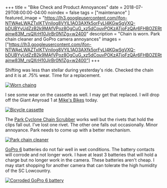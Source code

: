 +++
title =  "Bike Check and Product Annoyances"
date = 2018-07-29T08:00:00-04:00
noindex = false
tags = ["maintenance" ]
featured_image = "https://lh3.googleusercontent.com/jfon-NTWAeLWAZTxIKTVniIog8VYlL1AO3AXfk5orFyLI4KGwSgVXQ-bDUBYyUdZzB2k9MAfVPoz8OgCuG_xz5dCouvPOKzATjoFzQAr6FHBOZERtajnw83M_rsQXrH10JjrBr0N1Zg=w2400"
description = "Chain is worn. Park chain cleaner and GoPro camera annoyances"
images = ["https://lh3.googleusercontent.com/jfon-NTWAeLWAZTxIKTVniIog8VYlL1AO3AXfk5orFyLI4KGwSgVXQ-bDUBYyUdZzB2k9MAfVPoz8OgCuG_xz5dCouvPOKzATjoFzQAr6FHBOZERtajnw83M_rsQXrH10JjrBr0N1Zg=w2400"]
+++

Shifting was less than stellar during yesterday's ride. Checked the chain and it is at .75% wear. Time for a replacement.

[![Worn chaing](https://lh3.googleusercontent.com/jfon-NTWAeLWAZTxIKTVniIog8VYlL1AO3AXfk5orFyLI4KGwSgVXQ-bDUBYyUdZzB2k9MAfVPoz8OgCuG_xz5dCouvPOKzATjoFzQAr6FHBOZERtajnw83M_rsQXrH10JjrBr0N1Zg=w2400)](https://lh3.googleusercontent.com/jfon-NTWAeLWAZTxIKTVniIog8VYlL1AO3AXfk5orFyLI4KGwSgVXQ-bDUBYyUdZzB2k9MAfVPoz8OgCuG_xz5dCouvPOKzATjoFzQAr6FHBOZERtajnw83M_rsQXrH10JjrBr0N1Zg=w2400)

I see some wear on the cassette as well. I may get that replaced. I will drop off the Giant Anyroad 1 at [Mike's Bikes](http://www.mikesbikescharleston.com/) today.

[![Bicycle cassette](https://lh3.googleusercontent.com/vZlrqhwjTf39sz12UUk8mVhyFqs75324Ab6CSyErkReXFzgctFSd1Sp7WEoRssncknhgLds7DNaRe0X6G0jH-MNkCp8WGi6D5ub0GBWCC6IDlqVtXQfRUX4kIN5oOwwQ5HrSA95KPRA=w2400)](https://lh3.googleusercontent.com/vZlrqhwjTf39sz12UUk8mVhyFqs75324Ab6CSyErkReXFzgctFSd1Sp7WEoRssncknhgLds7DNaRe0X6G0jH-MNkCp8WGi6D5ub0GBWCC6IDlqVtXQfRUX4kIN5oOwwQ5HrSA95KPRA=w2400)


The [Park Cyclone Chain Scrubber](https://www.parktool.com/product/cyclone-chain-scrubber-cm-5-2) works well but the rivets that hold the clips fall out. I've lost one rivet. The other one falls out occasionally. Minor annoyance. Park needs to come up with a better mechanism.

[![Park chain cleaner](https://lh3.googleusercontent.com/lrNwqHq8RHbgDinJdbxtzybkV8H9fX0rGNT6Xnsz2zQ2DSzPXWoeWGq--gMK6K-7V59x4V6beXIP9-HloBl3y_HbkOXg5Kt9zZlvaRsV6HSKwRURjB5aOMbJkDQcRJvYlWvvIVoAnmk=w2400)](https://lh3.googleusercontent.com/lrNwqHq8RHbgDinJdbxtzybkV8H9fX0rGNT6Xnsz2zQ2DSzPXWoeWGq--gMK6K-7V59x4V6beXIP9-HloBl3y_HbkOXg5Kt9zZlvaRsV6HSKwRURjB5aOMbJkDQcRJvYlWvvIVoAnmk=w2400)

[GoPro 6](https://shop.gopro.com/cameras/hero6-black/CHDHX-601-master.html) batteries do not fair well in wet conditions. The battery contacts will corrode and not longer work. I have at least 3 batteries that will hold a charge but no longer work in the camera. These batteries aren't cheap. I may start shopping for another camera that can tolerate the high humidity of the SC Lowcountry.


[![Corroded GoPro 6 battery](https://lh3.googleusercontent.com/dlolLV5Uds8E6jcceGlafujd4Lsow7LIzllriMgrg3TuqdExgfiBV3t1wV7lmx9umR5Vo7dKCtM6dVn6ke7KDt6WifpO0AWYPmx_LOQladzfx7OMRwD2I9QFfSgBfFiTx_Pu4wkZMyI=w2400)](https://lh3.googleusercontent.com/dlolLV5Uds8E6jcceGlafujd4Lsow7LIzllriMgrg3TuqdExgfiBV3t1wV7lmx9umR5Vo7dKCtM6dVn6ke7KDt6WifpO0AWYPmx_LOQladzfx7OMRwD2I9QFfSgBfFiTx_Pu4wkZMyI=w2400)
